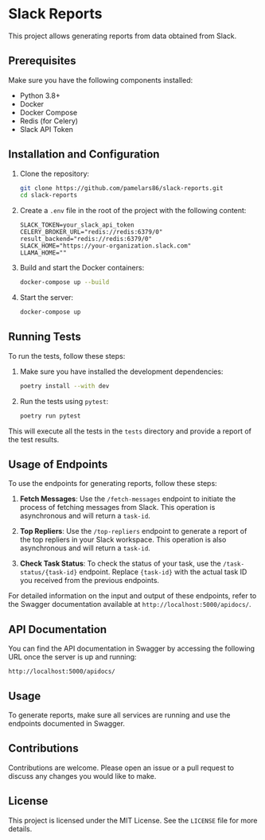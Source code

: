 # Slack Reports

This project allows generating reports from data obtained from Slack.

## Prerequisites

Make sure you have the following components installed:

- Python 3.8+
- Docker
- Docker Compose
- Redis (for Celery)
- Slack API Token

## Installation and Configuration

1. Clone the repository:
    ```bash
    git clone https://github.com/pamelars86/slack-reports.git
    cd slack-reports
    ```

2. Create a `.env` file in the root of the project with the following content:
    ```env
    SLACK_TOKEN=your_slack_api_token
    CELERY_BROKER_URL="redis://redis:6379/0"
    result_backend="redis://redis:6379/0"
    SLACK_HOME="https://your-organization.slack.com"
    LLAMA_HOME=""
    ```

3. Build and start the Docker containers:
    ```bash
    docker-compose up --build
    ```

5. Start the server:
    ```bash
    docker-compose up
    ```

## Running Tests

To run the tests, follow these steps:

1. Make sure you have installed the development dependencies:

    ```bash
    poetry install --with dev
    ```

2. Run the tests using `pytest`:

    ```bash
    poetry run pytest
    ```

This will execute all the tests in the `tests` directory and provide a report of the test results.


## Usage of Endpoints

To use the endpoints for generating reports, follow these steps:

1. **Fetch Messages**: Use the `/fetch-messages` endpoint to initiate the process of fetching messages from Slack. This operation is asynchronous and will return a `task-id`.

2. **Top Repliers**: Use the `/top-repliers` endpoint to generate a report of the top repliers in your Slack workspace. This operation is also asynchronous and will return a `task-id`.

3. **Check Task Status**: To check the status of your task, use the `/task-status/{task-id}` endpoint. Replace `{task-id}` with the actual task ID you received from the previous endpoints.

For detailed information on the input and output of these endpoints, refer to the Swagger documentation available at `http://localhost:5000/apidocs/`.


## API Documentation

You can find the API documentation in Swagger by accessing the following URL once the server is up and running:

```
http://localhost:5000/apidocs/
```

## Usage

To generate reports, make sure all services are running and use the endpoints documented in Swagger.

## Contributions

Contributions are welcome. Please open an issue or a pull request to discuss any changes you would like to make.

## License

This project is licensed under the MIT License. See the `LICENSE` file for more details.
